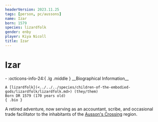 ```yaml
---
headerVersion: 2023.11.25
tags: [person, pc/aussons]
name: Izar
born: 1579
species: lizardfolk
gender: enby
player: Kiya Nicoll
title: Izar
---
```

# Izar
<div class="grid cards ext-narrow-margin ext-one-column" markdown>
- :octicons-info-24:{ .lg .middle } __Biographical Information__

    A [lizardfolk](<../../../species/children-of-the-embodied-gods/lizardfolk/lizardfolk.md>) (they/them)  
    Born DR 1579 (170 years old)  
    { .bio }

</div>


A retired adventure, now serving as an accountant, scribe, and occasional trade facilitator to the inhabitants of the [Ausson's Crossing](<../../../gazetteer/greater-sembara/refounded-alliance-of-aurbez/ausson-s-crossing.md>) region.